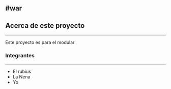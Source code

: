 #war
-----
## Acerca de este proyecto
-----
Este proyecto es para el modular
### Integrantes
-----
- El rubius
- La Nena
- Yo
